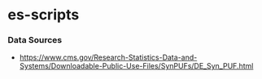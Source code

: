 # es-scripts


### Data Sources
- https://www.cms.gov/Research-Statistics-Data-and-Systems/Downloadable-Public-Use-Files/SynPUFs/DE_Syn_PUF.html
